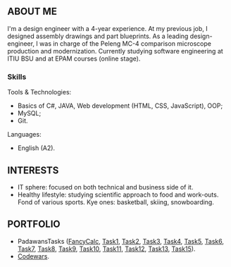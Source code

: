 ## ABOUT ME

I'm a design engineer with a 4-year experience. At my previous job, I designed assembly drawings and part blueprints. As a leading design-engineer, I was in charge of the Peleng MC-4 comparison microscope production and modernization. Currently studying software engineering at ITIU BSU and at EPAM courses (online stage). 

### Skills

Tools & Technologies: 
- Basics of C#, JAVA, Web development (HTML, CSS, JavaScript), OOP;
- MySQL;
- Git.

Languages:
- English (A2).

## INTERESTS
 
- IT sphere: focused on both technical and business side of it.
- Healthy lifestyle: studying scientific approach to food and work-outs. Fond of various sports. Kye ones: basketball, skiing, snowboarding.  

## PORTFOLIO

- PadawansTasks ([FancyCalc](https://github.com/AGoravskiy/FancyCalc), [Task1](https://github.com/AGoravskiy/PadawansTask1), [Task2](https://github.com/AGoravskiy/PadawansTask2), [Task3](https://github.com/AGoravskiy/PadawansTask3), [Task4](https://github.com/AGoravskiy/PadawansTask4), [Task5](https://github.com/AGoravskiy/PadawansTask5), [Task6](https://github.com/AGoravskiy/PadawansTask6), [Task7](https://github.com/AGoravskiy/PadawansTask7), [Task8](https://github.com/AGoravskiy/PadawansTask8), [Task9](https://github.com/AGoravskiy/PadawansTask9), [Task10](https://github.com/AGoravskiy/PadawansTask10), [Task11](https://github.com/AGoravskiy/PadawansTask11), [Task12](https://github.com/AGoravskiy/PadawansTask12), [Task13](https://github.com/AGoravskiy/PadawansTask13), [Task15](https://github.com/AGoravskiy/PadawansTask15)).
- [Codewars](https://www.codewars.com/users/AGoravskiy).
